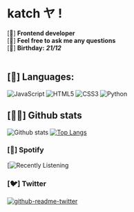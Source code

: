 # katch ヤ !
[🌱] **Frontend developer** <br/>
[💬] **Feel free to ask me any questions** <br/>
[🍰] **Birthday:** ***21/12*** <br/>
<br/>
## [👯] **Languages:** <br/>
![JavaScript](https://img.shields.io/badge/javascript-%23323330.svg?style=for-the-badge&logo=javascript&logoColor=%23F7DF1E) ![HTML5](https://img.shields.io/badge/html5-%23E34F26.svg?style=for-the-badge&logo=html5&logoColor=white) ![CSS3](https://img.shields.io/badge/css3-%231572B6.svg?style=for-the-badge&logo=css3&logoColor=white) ![Python](https://img.shields.io/badge/python-3670A0?style=for-the-badge&logo=python&logoColor=ffdd54) 
<br/>
## [👨‍💻] Github stats
![Github stats](https://github-readme-stats.vercel.app/api?username=ka-chng&show_icons=true&theme=dracula) [![Top Langs](https://github-readme-stats.vercel.app/api/top-langs/?username=ka-chng&layout=compact&theme=dracula)](https://github.com/anuraghazra/github-readme-stats) 
<br/>
### [🎵] Spotify 
[![Recently Listening](https://spotify-recently-played-readme.vercel.app/api?user=2j0jizxaog8nwl0nwh2d5tcrx)
<br/>
### [🐦] Twitter
[![github-readme-twitter](https://github-readme-twitter.gazf.vercel.app/api?id=kaatchh&layout=wide&show_retweet=off)](https://github.com/gazf/github-readme-twitter)

